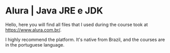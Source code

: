 # Alura | Java JRE e JDK

Hello, here you will find all files that I used during the course took at https://www.alura.com.br/.

I highly recommend the platform. It's native from Brazil, and the courses are in the portuguese language.
